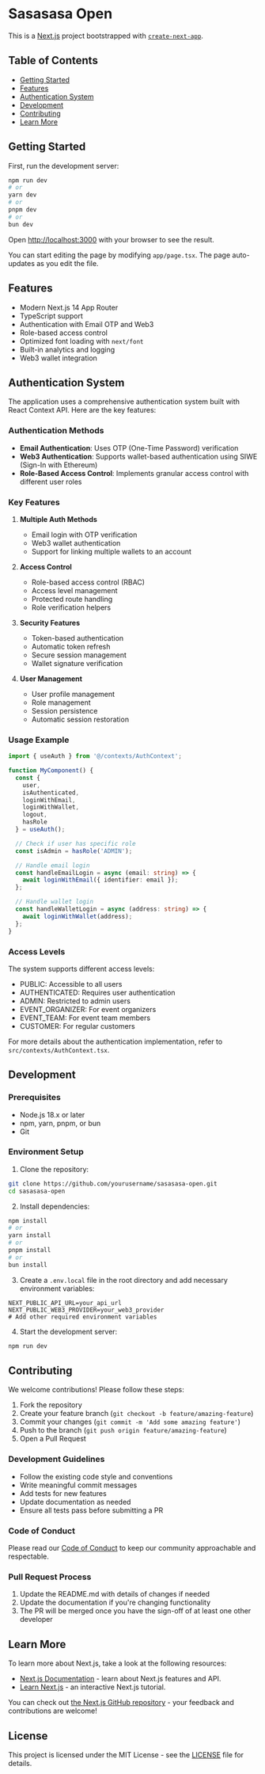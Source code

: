 # Sasasasa Open

This is a [Next.js](https://nextjs.org) project bootstrapped with [`create-next-app`](https://nextjs.org/docs/app/api-reference/cli/create-next-app).

## Table of Contents

- [Getting Started](#getting-started)
- [Features](#features)
- [Authentication System](#authentication-system)
- [Development](#development)
- [Contributing](#contributing)
- [Learn More](#learn-more)

## Getting Started

First, run the development server:

```bash
npm run dev
# or
yarn dev
# or
pnpm dev
# or
bun dev
```

Open [http://localhost:3000](http://localhost:3000) with your browser to see the result.

You can start editing the page by modifying `app/page.tsx`. The page auto-updates as you edit the file.

## Features

- Modern Next.js 14 App Router
- TypeScript support
- Authentication with Email OTP and Web3
- Role-based access control
- Optimized font loading with `next/font`
- Built-in analytics and logging
- Web3 wallet integration

## Authentication System

The application uses a comprehensive authentication system built with React Context API. Here are the key features:

### Authentication Methods

- **Email Authentication**: Uses OTP (One-Time Password) verification
- **Web3 Authentication**: Supports wallet-based authentication using SIWE (Sign-In with Ethereum)
- **Role-Based Access Control**: Implements granular access control with different user roles

### Key Features

1. **Multiple Auth Methods**
   - Email login with OTP verification
   - Web3 wallet authentication
   - Support for linking multiple wallets to an account

2. **Access Control**
   - Role-based access control (RBAC)
   - Access level management
   - Protected route handling
   - Role verification helpers

3. **Security Features**
   - Token-based authentication
   - Automatic token refresh
   - Secure session management
   - Wallet signature verification

4. **User Management**
   - User profile management
   - Role management
   - Session persistence
   - Automatic session restoration

### Usage Example

```typescript
import { useAuth } from '@/contexts/AuthContext';

function MyComponent() {
  const { 
    user,
    isAuthenticated,
    loginWithEmail,
    loginWithWallet,
    logout,
    hasRole 
  } = useAuth();

  // Check if user has specific role
  const isAdmin = hasRole('ADMIN');

  // Handle email login
  const handleEmailLogin = async (email: string) => {
    await loginWithEmail({ identifier: email });
  };

  // Handle wallet login
  const handleWalletLogin = async (address: string) => {
    await loginWithWallet(address);
  };
}
```

### Access Levels

The system supports different access levels:

- PUBLIC: Accessible to all users
- AUTHENTICATED: Requires user authentication
- ADMIN: Restricted to admin users
- EVENT_ORGANIZER: For event organizers
- EVENT_TEAM: For event team members
- CUSTOMER: For regular customers

For more details about the authentication implementation, refer to `src/contexts/AuthContext.tsx`.

## Development

### Prerequisites

- Node.js 18.x or later
- npm, yarn, pnpm, or bun
- Git

### Environment Setup

1. Clone the repository:

```bash
git clone https://github.com/yourusername/sasasasa-open.git
cd sasasasa-open
```

2. Install dependencies:

```bash
npm install
# or
yarn install
# or
pnpm install
# or
bun install
```

3. Create a `.env.local` file in the root directory and add necessary environment variables:

```env
NEXT_PUBLIC_API_URL=your_api_url
NEXT_PUBLIC_WEB3_PROVIDER=your_web3_provider
# Add other required environment variables
```

4. Start the development server:

```bash
npm run dev
```

## Contributing

We welcome contributions! Please follow these steps:

1. Fork the repository
2. Create your feature branch (`git checkout -b feature/amazing-feature`)
3. Commit your changes (`git commit -m 'Add some amazing feature'`)
4. Push to the branch (`git push origin feature/amazing-feature`)
5. Open a Pull Request

### Development Guidelines

- Follow the existing code style and conventions
- Write meaningful commit messages
- Add tests for new features
- Update documentation as needed
- Ensure all tests pass before submitting a PR

### Code of Conduct

Please read our [Code of Conduct](CODE_OF_CONDUCT.md) to keep our community approachable and respectable.

### Pull Request Process

1. Update the README.md with details of changes if needed
2. Update the documentation if you're changing functionality
3. The PR will be merged once you have the sign-off of at least one other developer

## Learn More

To learn more about Next.js, take a look at the following resources:

- [Next.js Documentation](https://nextjs.org/docs) - learn about Next.js features and API.
- [Learn Next.js](https://nextjs.org/learn) - an interactive Next.js tutorial.

You can check out [the Next.js GitHub repository](https://github.com/vercel/next.js) - your feedback and contributions are welcome!

## License

This project is licensed under the MIT License - see the [LICENSE](LICENSE) file for details.
